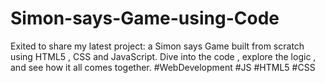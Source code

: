 # Simon-says-Game-using-Code
Exited to share my latest project: a Simon says Game built from scratch using HTML5 , CSS and JavaScript. Dive into the code , explore the logic , and see how it all comes together. #WebDevelopment #JS #HTML5 #CSS  

